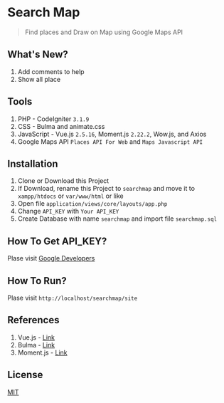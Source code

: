 # Search Map
> Find places and Draw on Map using Google Maps API

## What's New?
1. Add comments to help
2. Show all place

## Tools
1. PHP - CodeIgniter `3.1.9`
2. CSS - Bulma and animate.css
3. JavaScript - Vue.js `2.5.16`, Moment.js `2.22.2`, Wow.js, and Axios
4. Google Maps API `Places API For Web` and `Maps Javascript API`

## Installation
1. Clone or Download this Project
2. If Download, rename this Project to `searchmap` and move it to `xampp/htdocs` or `var/www/html` or like
3. Open file `application/views/core/layouts/app.php`
4. Change `API_KEY` with `Your API_KEY`
5. Create Database with name `searchmap` and import file `searchmap.sql`

## How To Get API_KEY?
Plase visit [Google Developers](https://developers.google.com/maps/documentation/javascript/get-api-key)

## How To Run?
Plase visit `http://localhost/searchmap/site`

## References
1. Vue.js - [Link](https://vuejs.org)
2. Bulma - [Link](https://bulma.io)
3. Moment.js - [Link](https://momentjs.com)

## License
[MIT](https://github.com/andriannus/searchmap/blob/master/LICENSE)